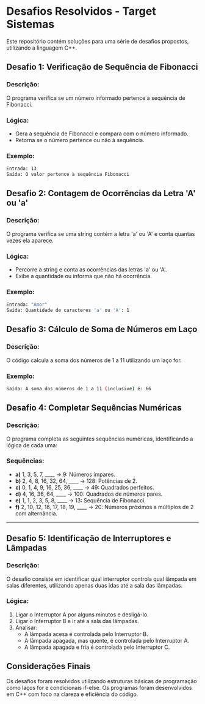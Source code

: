 # Desafios Resolvidos - Target Sistemas

Este repositório contém soluções para uma série de desafios propostos, utilizando a linguagem C++.

## Desafio 1: Verificação de Sequência de Fibonacci

### Descrição:
O programa verifica se um número informado pertence à sequência de Fibonacci.

### Lógica:
- Gera a sequência de Fibonacci e compara com o número informado.
- Retorna se o número pertence ou não à sequência.

### Exemplo:
```bash
Entrada: 13
Saída: O valor pertence à sequência Fibonacci
```

## Desafio 2: Contagem de Ocorrências da Letra 'A' ou 'a'

### Descrição:
O programa verifica se uma string contém a letra 'a' ou 'A' e conta quantas vezes ela aparece.

### Lógica:
- Percorre a string e conta as ocorrências das letras 'a' ou 'A'.
- Exibe a quantidade ou informa que não há ocorrência.

### Exemplo:

```bash
Entrada: "Amor"
Saída: Quantidade de caracteres 'a' ou 'A': 1
```
## Desafio 3: Cálculo de Soma de Números em Laço

### Descrição: 
O código calcula a soma dos números de 1 a 11 utilizando um laço for.

### Exemplo:

```bash
Saída: A soma dos números de 1 a 11 (inclusive) é: 66
```
## Desafio 4: Completar Sequências Numéricas

### Descrição:

O programa completa as seguintes sequências numéricas, identificando a lógica de cada uma:

### Sequências:
- **a)** 1, 3, 5, 7, ____ -> 9: Números ímpares.
- **b)** 2, 4, 8, 16, 32, 64, ____ -> 128: Potências de 2.
- **c)** 0, 1, 4, 9, 16, 25, 36, ____ -> 49: Quadrados perfeitos.
- **d)** 4, 16, 36, 64, ____ -> 100: Quadrados de números pares.
- **e)** 1, 1, 2, 3, 5, 8, ____ -> 13: Sequência de Fibonacci.
- **f)** 2, 10, 12, 16, 17, 18, 19, ____ -> 20: Números próximos a múltiplos de 2 com alternância.

---

## Desafio 5: Identificação de Interruptores e Lâmpadas

### Descrição:

O desafio consiste em identificar qual interruptor controla qual lâmpada em salas diferentes, utilizando apenas duas idas até a sala das lâmpadas.

### Lógica:

1. Ligar o Interruptor A por alguns minutos e desligá-lo.
2. Ligar o Interruptor B e ir até a sala das lâmpadas.
3. Analisar:
    - A lâmpada acesa é controlada pelo Interruptor B.
    - A lâmpada apagada, mas quente, é controlada pelo Interruptor A.
    - A lâmpada apagada e fria é controlada pelo Interruptor C.

## Considerações Finais


Os desafios foram resolvidos utilizando estruturas básicas de programação como laços for e condicionais if-else. Os programas foram desenvolvidos em C++ com foco na clareza e eficiência do código.
